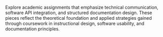 Explore academic assignments that emphasize technical communication, software API integration, and structured documentation design. These pieces reflect the theoretical foundation and applied strategies gained through coursework in instructional design, software usability, and documentation principles.
